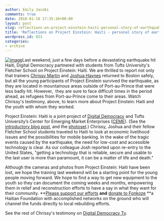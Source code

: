 ```yaml
---
author: Emily Jacobi
comments: true
date: 2010-01-18 17:35:10+00:00
layout: post
slug: reflections-on-project-einstein-haiti-personal-story-of-earthquake-survivor
title: 'Reflections on Project Einstein: Haiti - personal story of earthquake survivor'
wordpress_id: 923
categories:
- archive
---
```


[![image](http://farm3.static.flickr.com/2659/4280659398_620afd22b8_m.jpg)](http://www.flickr.com/photos/digitaldemocracy/4280659398/in/set-72157623193844546)Last weekend, just a few days before a devastating earthquake hit Haiti, Digital Democracy partnered with students from Tufts University's Fletcher School on Project Einstein: Haiti. We are thrilled to report not only that trainers [Chrissy Martin](http://twitter.com/chrissiy) and [Joshua Haynes](http://twitter.com/joshuahaynes) returned to Boston safely, but all the young participants of Project Einstein survived the earthquake, as they are located in mountainous areas outside of Port-au-Prince that were less badly hit. However,  they are sure to face difficult times in the period ahead, as refugees from Port-au-Prince come to their areas. Watch Chrissy's testimony, above, to learn more about Project Einstein: Haiti and the youth with whom they worked.

Project Einstein: Haiti is a joint project of [Digital Democracy](http://digital-democracy.org/) and Tufts University’s Center for Emerging Market Enterprises ([CEME](http://fletcher.tufts.edu/ibc/ceme.shtml%29)). (See the [introductory blog post](../2010/01/07/introducing-project-einstein-haiti/), and the [photoset](http://www.flickr.com/photos/digitaldemocracy/sets/72157623193844546/).) Chrissy, Joshua and their fellow Fletcher School students traveled to Haiti to look at economic livelihood issues and the possibilities for mobile banking. In the wake of the tragic events caused by the earthquake, the need for low-cost and accessible technology is clear. As our colleague Josh reported upon re-entry to the United States, "getting a technology that is reliable, secure and usable to the last user is more than paramount, it can be a matter of life and death."

Although the cameras and photos from Project Einstein: Haiti have been lost, we hope the training last weekend will be a starting point for the young people moving forward. We hope to find a way to get new equipment to the youth so they can document the coming weeks and months, empowering them in relief and reconstruction efforts to have a say in what they want for their community. **[Please support our efforts](../donate/) **and** [donate to Fonkoze](http://www.fonkoze.org/) **a Haitian Foundation with accomplished networks on the ground who will channel the funds directly to local rebuilding efforts.



See the rest of Chrissy's testimony on [Digital Democracy Tv](http://www.digital-democracy.org/ddtv/).
